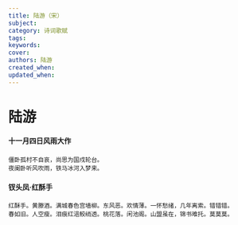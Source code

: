```yaml
---
title: 陆游（宋）
subject: 
category: 诗词歌赋
tags: 
keywords: 
cover: 
authors: 陆游
created_when: 
updated_when: 
---
```


# 陆游

#### 十一月四日风雨大作

```
僵卧孤村不自哀，尚思为国戍轮台。
夜阑卧听风吹雨，铁马冰河入梦来。
```

#### 钗头凤·红酥手

```
红酥手。黄滕酒。满城春色宫墙柳。东风恶。欢情薄。一怀愁绪，几年离索。错错错。
春如旧。人空瘦。泪痕红浥鲛绡透。桃花落。闲池阁。山盟虽在，锦书难托。莫莫莫。
```

